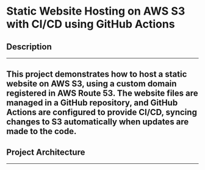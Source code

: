 # Static Website Hosting on AWS S3 with CI/CD using GitHub Actions
## Description
---
This project demonstrates how to host a static website on AWS S3, using a custom domain registered in AWS Route 53. The website files are managed in a GitHub repository, and GitHub Actions are configured to provide CI/CD, syncing changes to S3 automatically when updates are made to the code.
---
## Project Architecture

---
